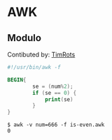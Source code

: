 # AWK

## Modulo
Contibuted by: [TimRots](https://github.com/TimRots)


```awk
#!/usr/bin/awk -f

BEGIN{
        se = (num%2);
        if (se == 0) {
            print(se)
        }
}
```
```shell
$ awk -v num=666 -f is-even.awk
0
```
